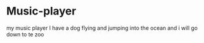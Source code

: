 # Music-player
my music player
I have a dog flying and jumping into the ocean and i will go down to te zoo
